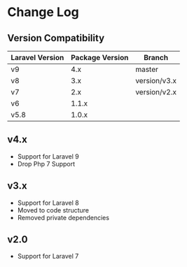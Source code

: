 # Change Log

## Version Compatibility

| Laravel Version   | Package Version   | Branch           |
| ----------------- | ----------------- | ---------------- |
| v9                | 4.x               | master           |
| v8                | 3.x               | version/v3.x     |
| v7                | 2.x               | version/v2.x     |
| v6                | 1.1.x             |                  | 
| v5.8              | 1.0.x             |                  | 

## v4.x
- Support for Laravel 9
- Drop Php 7 Support

## v3.x
- Support for Laravel 8
- Moved to code structure
- Removed private dependencies

## v2.0
- Support for Laravel 7
